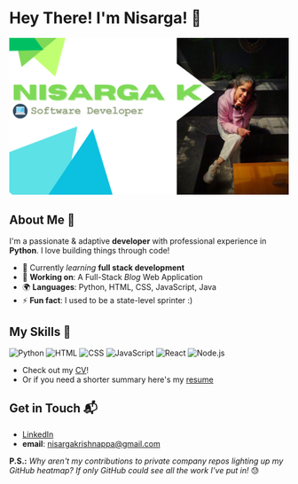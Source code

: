 # Hey There! I'm Nisarga! 👋
![Banner Image](GitHub-Profile-Banner.png)
## About Me 🚀
I'm a passionate & adaptive **developer** with professional experience in **Python**. I love building things through code!

- 🌱 Currently _learning_ **full stack development**
- 🔭 **Working on**: A Full-Stack _Blog_ Web Application
- 🌍 **Languages**: Python, HTML, CSS, JavaScript, Java
- ⚡ **Fun fact**: I used to be a state-level sprinter :)

## My Skills 🧠
![Python](https://img.shields.io/badge/Python-FFD43B?style=for-the-badge&logo=python&logoColor=blue)
![HTML](https://img.shields.io/badge/-HTML-E34F26?style=flat-square&logo=html5&logoColor=white) ![CSS](https://img.shields.io/badge/-CSS-1572B6?style=flat-square&logo=css3&logoColor=white) ![JavaScript](https://img.shields.io/badge/-JavaScript-F7DF1E?style=flat-square&logo=javascript&logoColor=black) ![React](https://img.shields.io/badge/-React-61DAFB?style=flat-square&logo=react&logoColor=black) ![Node.js](https://img.shields.io/badge/-Node.js-339933?style=flat-square&logo=node.js&logoColor=white)

- Check out my [CV]()!
- Or if you need a shorter summary here's my [resume]()

## Get in Touch 📬
- [LinkedIn](www.linkedin.com/in/nis-k)
- **email**: nisargakrishnappa@gmail.com

**P.S.:** _Why aren't my contributions to private company repos lighting up my GitHub heatmap? If only GitHub could see all the work I’ve put in!_ 😓
